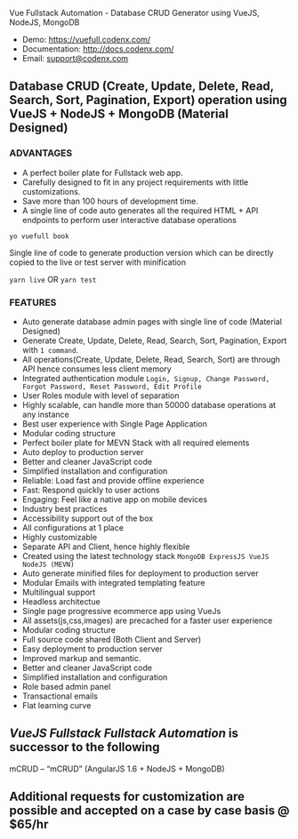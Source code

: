 Vue Fullstack Automation - Database CRUD Generator using VueJS, NodeJS, MongoDB

- Demo: <a href="https://vuefull.codenx.com/" rel="nofollow">https://vuefull.codenx.com/</a>
- Documentation: <a href="https://vuefull.codenx.com/" rel="nofollow">http://docs.codenx.com/</a>
- Email: support@codenx.com

Database CRUD (Create, Update, Delete, Read, Search, Sort, Pagination, Export) operation using VueJS + NodeJS + MongoDB (Material Designed)
------------

<h3 id="item-description__advantages">ADVANTAGES</h3>

- A perfect boiler plate for Fullstack web app. 
- Carefully designed to fit in any project requirements with little customizations. 
- Save more than 100 hours of development time.
- A single line of code auto generates all the required HTML + API endpoints to perform user interactive database operations

```yo vuefull book```

Single line of code to generate production version which can be directly copied to the live or test server with minification

`yarn live`
OR
`yarn test`


<h3 id="item-description__features">FEATURES</h3>

- Auto generate database admin pages with single line of code (Material Designed)
- Generate Create, Update, Delete, Read, Search, Sort, Pagination, Export with `1 command`.
- All operations(Create, Update, Delete, Read, Search, Sort) are through API hence consumes less client memory
- Integrated authentication module `Login, Signup, Change Password, Forgot Password, Reset Password, Edit Profile`
- User Roles module with level of separation
- Highly scalable, can handle more than 50000 database operations at any instance
- Best user experience with Single Page Application
- Modular coding structure
- Perfect boiler plate for MEVN Stack with all required elements
- Auto deploy to production server
- Better and cleaner JavaScript code
- Simplified installation and configuration
- Reliable: Load fast and provide offline experience
- Fast: Respond quickly to user actions
- Engaging: Feel like a native app on mobile devices
- Industry best practices
- Accessibility support out of the box
- All configurations at 1 place
- Highly customizable 
- Separate API and Client, hence highly flexible
- Created using the latest technology stack `MongoDB ExpressJS VueJS NodeJS (MEVN)`
- Auto generate minified files for deployment to production server
- Modular Emails with integrated templating feature
- Multilingual support
- Headless architectue
- Single page progressive ecommerce app using VueJs
- All assets(js,css,images) are precached for a faster user experience
- Modular coding structure
- Full source code shared (Both Client and Server)
- Easy deployment to production server
- Improved markup and semantic.
- Better and cleaner JavaScript code
- Simplified installation and configuration
- Role based admin panel 
- Transactional emails
- Flat learning curve

*VueJS Fullstack Fullstack Automation* is successor to the following
--------
mCRUD – “mCRUD” (AngularJS 1.6 + NodeJS + MongoDB) 

<h2 id="item-description__additional-requests-for-customization-are-possible-and-accepted-on-a-case-by">Additional requests for customization are possible and accepted on a case by case basis @ $65/hr</h2>